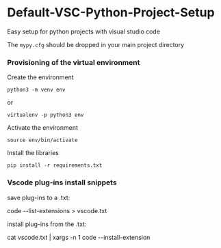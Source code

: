 # Default-VSC-Python-Project-Setup

Easy setup for python projects with visual studio code

The `mypy.cfg` should be dropped in your main project directory

### Provisioning of the virtual environment

Create the environment

```
python3 -m venv env
```

or

```
virtualenv -p python3 env
```

Activate the environment

```
source env/bin/activate
```

Install the libraries

```
pip install -r requirements.txt
```

### Vscode plug-ins install snippets

save plug-ins to a .txt:

code --list-extensions > vscode.txt

install plug-ins from the .txt:

cat vscode.txt | xargs -n 1 code --install-extension
